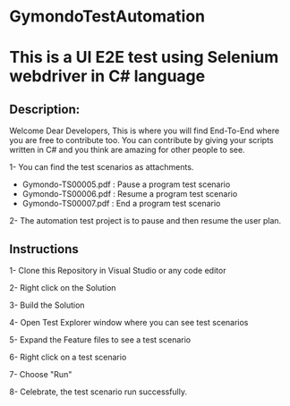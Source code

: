 # GymondoTestAutomation
# This is a UI E2E test using Selenium webdriver in C# language

## Description:
Welcome Dear Developers, This is where you will find End-To-End where you are free to contribute too. 
You can contribute by giving your scripts written in C# and you think are amazing for other people to see.

1- You can find the test scenarios as attachments.
   
  - Gymondo-TS00005.pdf : Pause a program test scenario 
  - Gymondo-TS00006.pdf : Resume a program test scenario 
  - Gymondo-TS00007.pdf : End a program test scenario 

2- The automation test project is to pause and then resume the user plan.

## Instructions
1- Clone this Repository in Visual Studio or any code editor

2- Right click on the Solution

3- Build the Solution

4- Open Test Explorer window where you can see test scenarios

5- Expand the Feature files to see a test scenario

6- Right click on a test scenario

7- Choose "Run"

8- Celebrate, the test scenario run successfully.
